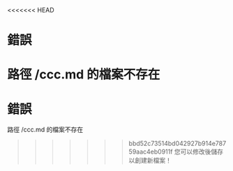 <<<<<<< HEAD
# 錯誤

路徑 /ccc.md 的檔案不存在
=======
# 錯誤

路徑 /ccc.md 的檔案不存在
>>>>>>> bbd52c73514bd042927b914e78759aac4eb0911f
您可以修改後儲存以創建新檔案！
